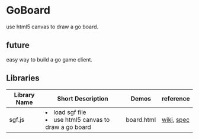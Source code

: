 # GoBoard
use html5 canvas to draw a go board.

## future
easy way to build a go game client.

## Libraries
|Library Name|Short Description|Demos|reference|
|---|---|---|---|
|sgf.js|<li>load sgf file</li><li>use html5 canvas to draw a go board</li>|board.html|<a href="https://en.wikipedia.org/wiki/Smart_Game_Format" target="_blank">wiki</a>, <a href="http://www.britgo.org/tech/sgfspec.html" target="_blank">spec</a>|
